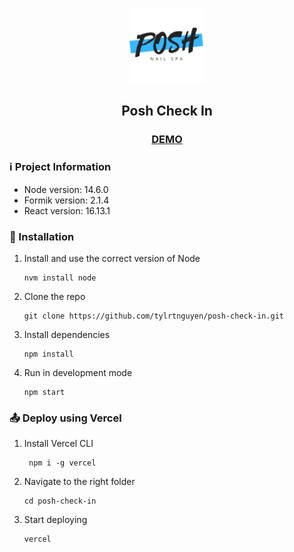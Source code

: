 <p align="center">
    <a href="https://posh-nail-spa.now.sh/" target="_blank" rel="noreferrer noopener"><img width="120px" height="120px" src="./public/images/logo.png" alt="Posh Nail Logo"></a>
</p>
<h2 align="center">Posh Check In</h2>
<a href="https://posh-check-in.vercel.app" target="_blank" rel="noreferrer noopener"><h3 align="center">DEMO</h3></a>

### :information_source: Project Information
- Node version: 14.6.0
- Formik version: 2.1.4
- React version: 16.13.1

### :wrench: Installation
1. Install and use the correct version of Node
   ```shell
   nvm install node
   ```
2. Clone the repo
   ```shell
   git clone https://github.com/tylrtnguyen/posh-check-in.git
   ```
3. Install dependencies
   ```shell
   npm install
   ```
4. Run in development mode
   ```shell
   npm start
   ```

### :outbox_tray: Deploy using Vercel
1. Install Vercel CLI
   ```shell
    npm i -g vercel
   ```
2. Navigate to the right folder
   ```shell
   cd posh-check-in
   ```
3. Start deploying
   ```shell
   vercel
   ```